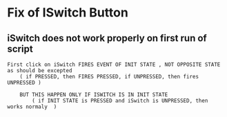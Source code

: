 
# Fix of ISwitch Button


## iSwitch does not work properly on first run of script



	First click on iSwitch FIRES EVENT OF INIT STATE , NOT OPPOSITE STATE as should be excepted
		( if PRESSED, then FIRES PRESSED, if UNPRESSED, then fires UNPRESSED )

		BUT THIS HAPPEN ONLY IF ISWITCH IS IN INIT STATE
			( if INIT STATE is PRESSED and iSwitch is UNPRESSED, then works normaly  )